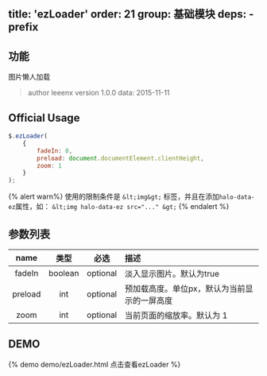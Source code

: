 title: 'ezLoader'
order: 21
group: 基础模块
deps: 
	- prefix
---

## 功能

图片懒人加载

> author leeenx
> version 1.0.0
> data: 2015-11-11

## Official Usage

```javascript
$.ezLoader(
    {
        fadeIn: 0,
        preload: document.documentElement.clientHeight,
        zoom: 1
    }
);
```
{% alert warn%}
使用的限制条件是 `&lt;img&gt;` 标签，并且在添加`halo-data-ez`属性，如： `&lt;img halo-data-ez src="..." &gt;`
{% endalert %}

## 参数列表

| name | 类型 | 必选 | 描述 |
| :----: | :----: | :----: | :---- |
| fadeIn | boolean | optional | 淡入显示图片。默认为true |
| preload | int | optional | 预加载高度。单位px，默认为当前显示的一屏高度 |
| zoom | int | optional | 当前页面的缩放率。默认为 1 |


## DEMO

{% demo demo/ezLoader.html 点击查看ezLoader %}

